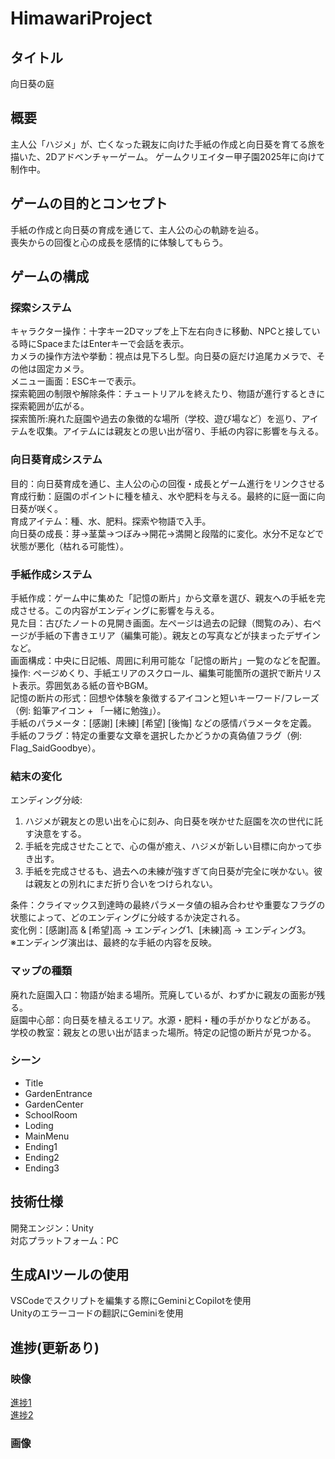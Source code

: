 # HimawariProject
## タイトル
向日葵の庭
## 概要
主人公「ハジメ」が、亡くなった親友に向けた手紙の作成と向日葵を育てる旅を描いた、2Dアドベンチャーゲーム。
ゲームクリエイター甲子園2025年に向けて制作中。

## ゲームの目的とコンセプト
手紙の作成と向日葵の育成を通じて、主人公の心の軌跡を辿る。<br>
喪失からの回復と心の成長を感情的に体験してもらう。

## ゲームの構成
### 探索システム
キャラクター操作：十字キー2Dマップを上下左右向きに移動、NPCと接している時にSpaceまたはEnterキーで会話を表示。<br>
カメラの操作方法や挙動：視点は見下ろし型。向日葵の庭だけ追尾カメラで、その他は固定カメラ。<br>
メニュー画面：ESCキーで表示。<br>
探索範囲の制限や解除条件：チュートリアルを終えたり、物語が進行するときに探索範囲が広がる。<br>
探索箇所:廃れた庭園や過去の象徴的な場所（学校、遊び場など）を巡り、アイテムを収集。アイテムには親友との思い出が宿り、手紙の内容に影響を与える。

### 向日葵育成システム
目的：向日葵育成を通じ、主人公の心の回復・成長とゲーム進行をリンクさせる<br>
育成行動：庭園のポイントに種を植え、水や肥料を与える。最終的に庭一面に向日葵が咲く。<br>
育成アイテム：種、水、肥料。探索や物語で入手。<br>
向日葵の成長：芽→茎葉→つぼみ→開花→満開と段階的に変化。水分不足などで状態が悪化（枯れる可能性）。<br>

### 手紙作成システム
手紙作成：ゲーム中に集めた「記憶の断片」から文章を選び、親友への手紙を完成させる。この内容がエンディングに影響を与える。<br>
見た目：古びたノートの見開き画面。左ページは過去の記録（閲覧のみ）、右ページが手紙の下書きエリア（編集可能）。親友との写真などが挟まったデザインなど。<br>
画面構成：中央に日記帳、周囲に利用可能な「記憶の断片」一覧のなどを配置。<br>
操作: ページめくり、手紙エリアのスクロール、編集可能箇所の選択で断片リスト表示。雰囲気ある紙の音やBGM。<br>
記憶の断片の形式：回想や体験を象徴するアイコンと短いキーワード/フレーズ（例: 鉛筆アイコン + 「一緒に勉強」）。<br>
手紙のパラメータ：[感謝] [未練] [希望] [後悔] などの感情パラメータを定義。<br>
手紙のフラグ：特定の重要な文章を選択したかどうかの真偽値フラグ（例: Flag_SaidGoodbye）。

### 結末の変化
エンディング分岐:<br>
1. ハジメが親友との思い出を心に刻み、向日葵を咲かせた庭園を次の世代に託す決意をする。<br>
2. 手紙を完成させたことで、心の傷が癒え、ハジメが新しい目標に向かって歩き出す。<br>
3. 手紙を完成させるも、過去への未練が強すぎて向日葵が完全に咲かない。彼は親友との別れにまだ折り合いをつけられない。<br>

条件：クライマックス到達時の最終パラメータ値の組み合わせや重要なフラグの状態によって、どのエンディングに分岐するか決定される。<br>
変化例：[感謝]高 & [希望]高 → エンディング1、[未練]高 → エンディング3。<br>
※エンディング演出は、最終的な手紙の内容を反映。

### マップの種類
廃れた庭園入口：物語が始まる場所。荒廃しているが、わずかに親友の面影が残る。<br>
庭園中心部：向日葵を植えるエリア。水源・肥料・種の手がかりなどがある。<br>
学校の教室：親友との思い出が詰まった場所。特定の記憶の断片が見つかる。<br>

### シーン
* Title
* GardenEntrance
* GardenCenter
* SchoolRoom
* Loding
* MainMenu
* Ending1
* Ending2
* Ending3 

## 技術仕様
開発エンジン：Unity<br>
対応プラットフォーム：PC

## 生成AIツールの使用
VSCodeでスクリプトを編集する際にGeminiとCopilotを使用<br>
Unityのエラーコードの翻訳にGeminiを使用

## 進捗(更新あり)
### 映像
[進捗1](https://youtu.be/z3YvfI-cAcc)<br>
[進捗2](https://youtu.be/04Vqv0oGzrc)

### 画像
